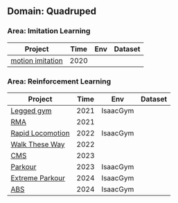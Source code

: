 ## Domain: Quadruped

### Area: Imitation Learning

| Project                                                      | Time | Env  | Dataset |
| ------------------------------------------------------------ | ---- | ---- | ------- |
| [motion imitation](https://xbpeng.github.io/projects/Robotic_Imitation/index.html) | 2020 |      |         |

### Area: Reinforcement Learning

| Project                                                      | Time | Env      | Dataset |
| ------------------------------------------------------------ | ---- | -------- | ------- |
| [Legged gym](https://github.com/whaleRobot/Robot-Learning/blob/master/codes/locomotion/Legged-Gym.md) | 2021 | IsaacGym |         |
| [RMA](https://ashish-kmr.github.io/rma-legged-robots/)       | 2021 |          |         |
| [Rapid Locomotion](https://github.com/whaleRobot/Robot-Learning/tree/master/codes/locomotion/Rapid-Locomotion) | 2022 | IsaacGym |         |
| [Walk These Way](https://gmargo11.github.io/walk-these-ways/) | 2022 |          |         |
| [CMS](https://antonilo.github.io/vision_locomotion/)         | 2023 |          |         |
| [Parkour](https://robot-parkour.github.io/)                  | 2023 | IsaacGym |         |
| [Extreme Parkour](https://extreme-parkour.github.io/)        | 2024 | IsaacGym |         |
| [ABS](https://agile-but-safe.github.io/)                     | 2024 | IsaacGym |         |
